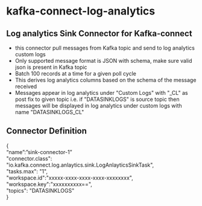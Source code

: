 # kafka-connect-log-analytics

## Log analytics Sink Connector for Kafka-connect
* this connector pull messages from Kafka topic and send to log analytics custom logs
* Only supported message format is JSON with schema, make sure valid json is present in Kafka topic
* Batch 100 records at a time for a given poll cycle
* This derives log analytics columns based on the schema of the message received
* Messages appear in log analytics under "Custom Logs" with "_CL" as post fix to given topic i.e. if "DATASINKLOGS" is source topic then messages will be displayed in log analytics under custom logs with name "DATASINKLOGS_CL"

## Connector Definition

 {	<br />
	“name”:”sink-connector-1”<br />
	"connector.class": "io.kafka.connect.log.anlaytics.sink.LogAnlayticsSinkTask",<br />
	"tasks.max": "1",<br />
	"workspace.id":"xxxxx-xxxx-xxxx-xxxx-xxxxxxxx",<br />
	"workspace.key":"xxxxxxxxxx==",<br />
	"topics": "DATASINKLOGS"<br />
}
 